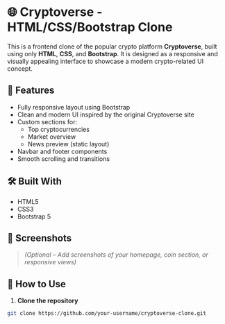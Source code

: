 

# 🌐 Cryptoverse - HTML/CSS/Bootstrap Clone

This is a frontend clone of the popular crypto platform **Cryptoverse**, built using only **HTML**, **CSS**, and **Bootstrap**. It is designed as a responsive and visually appealing interface to showcase a modern crypto-related UI concept.

## 🚀 Features

- Fully responsive layout using Bootstrap
- Clean and modern UI inspired by the original Cryptoverse site
- Custom sections for:
  - Top cryptocurrencies
  - Market overview
  - News preview (static layout)
- Navbar and footer components
- Smooth scrolling and transitions

## 🛠️ Built With

- HTML5
- CSS3
- Bootstrap 5

## 📸 Screenshots

> *(Optional – Add screenshots of your homepage, coin section, or responsive views)*

## 📂 How to Use

1. **Clone the repository**

```bash
git clone https://github.com/your-username/cryptoverse-clone.git
